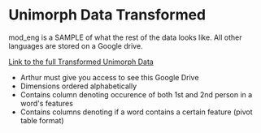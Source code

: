 # Unimorph Data Transformed

mod_eng is a SAMPLE of what the rest of the data looks like. All other languages are stored on a Google drive.

[Link to the full Transformed Unimorph Data](https://drive.google.com/drive/folders/174NwrTTECrmZUq_XY2ao8yxKXAXeIzxg?usp=sharing)
- Arthur must give you access to see this Google Drive
- Dimensions ordered alphabetically
- Contains column denoting occurence of both 1st and 2nd person in a word's features
- Contains columns denoting if a word contains a certain feature (pivot table format)
